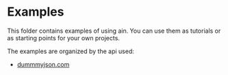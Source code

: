 # Examples
This folder contains examples of using ain. You can use them as tutorials or as starting points for your own projects.

The examples are organized by the api used:
* [dummmyjson.com](https://github.com/jonaslu/ain/tree/main/examples/dummyjson.com)
